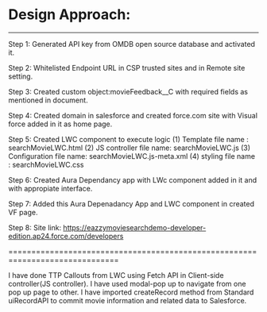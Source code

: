 # Design Approach:
--------------------
Step 1: 
  Generated API key from OMDB open source database and activated it.
  
Step 2:
  Whitelisted Endpoint URL in CSP trusted sites and in Remote site setting.
  
Step 3:
  Created custom object:movieFeedback__C with required fields as mentioned in document.
  
Step 4:
  Created domain in salesforce and created force.com site with Visual force added in it as home page.
  
Step 5:
  Created LWC component to execute logic
  (1) Template file name     : searchMovieLWC.html
  (2) JS controller file name: searchMovieLWC.js
  (3) Configuration file name: searchMovieLWC.js-meta.xml
  (4) styling file name      : searchMovieLWC.css
  
 Step 6:
  Created Aura Dependancy app with LWc component added in it and with appropiate interface.
  
 Step 7:
  Added this Aura Depenadancy App and LWC component in created VF page.
  
  Step 8:
  Site link: https://eazzymoviesearchdemo-developer-edition.ap24.force.com/developers
 
 ==============================================================================

  I have done TTP Callouts from LWC using Fetch API in Client-side controller(JS controller).
  I have used modal-pop up to navigate from one pop up page to other.
  I have imported createRecord method from Standard uiRecordAPI to commit movie information and related data to Salesforce.
  
